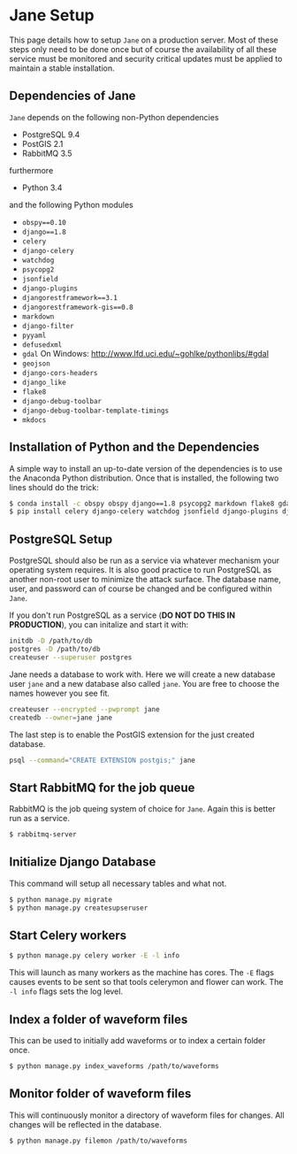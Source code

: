 # Jane Setup

This page details how to setup `Jane` on a production server. Most of these
steps only need to be done once but of course the availability of all these
service must be monitored and security critical updates must be applied to
maintain a stable installation.

## Dependencies of Jane

`Jane` depends on the following non-Python dependencies

* PostgreSQL 9.4
* PostGIS 2.1
* RabbitMQ 3.5

furthermore

* Python 3.4

and the following Python modules

* `obspy==0.10`
* `django==1.8`
* `celery`
* `django-celery`
* `watchdog`
* `psycopg2`
* `jsonfield`
* `django-plugins`
* `djangorestframework==3.1`
* `djangorestframework-gis==0.8`
* `markdown`
* `django-filter`
* `pyyaml`
* `defusedxml`
* `gdal`  On Windows: http://www.lfd.uci.edu/~gohlke/pythonlibs/#gdal
* `geojson`
* `django-cors-headers`
* `django_like`
* `flake8`
* `django-debug-toolbar`
* `django-debug-toolbar-template-timings`
* `mkdocs`


## Installation of Python and the Dependencies

A simple way to install an up-to-date version of the dependencies is to use the Anaconda Python distribution. Once that is installed, the following two lines should do the trick:

```bash
$ conda install -c obspy obspy django==1.8 psycopg2 markdown flake8 gdal basemap pyyaml
$ pip install celery django-celery watchdog jsonfield django-plugins djangorestframework==3.1 djangorestframework-gis==0.8 defusedxml geojson django-cors-headers django_like django-debug-toolbar django-debug-toolbar-template-timings
```


## PostgreSQL Setup

PostgreSQL should also be run as a service via whatever mechanism your
operating system requires. It is also good practice to run PostgreSQL as
another non-root user to minimize the attack surface. The database name, user,
and password can of course be changed and be configured within `Jane`.

If you don't run PostgreSQL as a service (**DO NOT DO THIS IN PRODUCTION**),
you can initalize and start it with:

```bash
initdb -D /path/to/db
postgres -D /path/to/db
createuser --superuser postgres
```

Jane needs a database to work with. Here we will create a new database user
`jane` and a new database also called `jane`. You are free to choose the names
however you see fit.

```bash
createuser --encrypted --pwprompt jane
createdb --owner=jane jane
```

The last step is to enable the PostGIS extension for the just created database.

```bash
psql --command="CREATE EXTENSION postgis;" jane
```


## Start RabbitMQ for the job queue

RabbitMQ is the job queing system of choice for `Jane`. Again this is better run as a service.

```bash
$ rabbitmq-server
```


## Initialize Django Database

This command will setup all necessary tables and what not.

```bash
$ python manage.py migrate
$ python manage.py createsupseruser
```

## Start Celery workers

```bash
$ python manage.py celery worker -E -l info
```

This will launch as many workers as the machine has cores. The `-E` flags causes events to be sent so that tools celerymon and flower can work. The `-l info` flags sets the log level.

## Index a folder of waveform files

This can be used to initially add waveforms or to index a certain folder once.

```bash
$ python manage.py index_waveforms /path/to/waveforms
```

## Monitor folder of waveform files

This will continuously monitor a directory of waveform files for changes. All changes will be reflected in the database.

```bash
$ python manage.py filemon /path/to/waveforms
```
